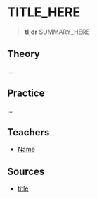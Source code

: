 # TITLE_HERE

> **tl;dr** SUMMARY_HERE

## Theory

...

## Practice

...

## Teachers

- [Name](#link)

## Sources

- [title](#link)

